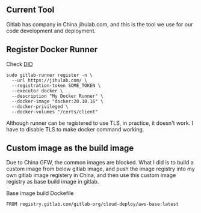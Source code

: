 ## Current Tool

Gitlab has company in China jihulab.com, and this is the tool we use for our code development and deployment.

## Register Docker Runner

Check [DID](https://docs.gitlab.com/ee/ci/docker/using_docker_build.html#use-docker-in-docker)

```
sudo gitlab-runner register -n \
  --url https://jihulab.com/ \
  --registration-token SOME_TOKEN \
  --executor docker \
  --description "My Docker Runner" \
  --docker-image "docker:20.10.16" \
  --docker-privileged \
  --docker-volumes "/certs/client"
```

Although runner can be registered to use TLS, in practice, it doesn't work. I have to disable TLS to make docker command working.

## Custom image as the build image

Due to China GFW, the common images are blocked. What I did is to build a custom image from below gitlab image, and push the image registry into my own gitlab image registery in China, and then use this custom image registry as base build image in gitlab.

Base image build Dockefile

```
FROM registry.gitlab.com/gitlab-org/cloud-deploy/aws-base:latest
```
